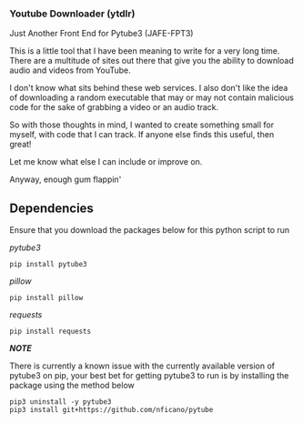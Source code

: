 ### Youtube Downloader (ytdlr)

Just Another Front End for Pytube3 (JAFE-FPT3)

This is a little tool that I have been meaning to write for a very long time. There are a multitude of sites out there that give you the ability to download audio and videos from YouTube.

I don't know what sits behind these web services. I also don't like the idea of downloading a random executable that may or may not
contain malicious code for the sake of grabbing a video or an audio track.

So with those thoughts in mind, I wanted to create something small for myself, with code that I can track. If anyone else finds this useful, then great!

Let me know what else I can include or improve on.

Anyway, enough gum flappin'

## Dependencies

Ensure that you download the packages below for this python script to run

_pytube3_

```
pip install pytube3
```

_pillow_
```
pip install pillow
```

_requests_
```
pip install requests
```

_**NOTE**_

There is currently a known issue with the currently available version of pytube3 on pip, your best bet for getting pytube3 to run is by installing the package using the method below
```
pip3 uninstall -y pytube3
pip3 install git+https://github.com/nficano/pytube
```
